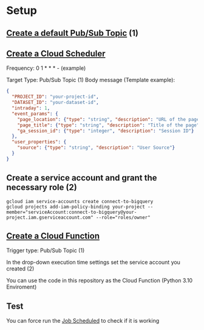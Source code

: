 # Setup

## [Create a default Pub/Sub Topic](https://console.cloud.google.com/cloudpubsub/topic/) (1)

## [Create a Cloud Scheduler](https://console.cloud.google.com/cloudscheduler)
Frequency:
0 1 * * * - (example)

Target Type:
Pub/Sub
Topic (1)
Body message (Template example):
```json
{
  "PROJECT_ID": "your-project-id",
  "DATASET_ID": "your-dataset-id",
  "intraday": 1,
  "event_params": {
    "page_location": {"type": "string", "description": "URL of the page"},
    "page_title": {"type": "string", "description": "Title of the page"},
    "ga_session_id": {"type": "integer", "description": "Session ID"}
  },
  "user_properties": {
    "source": {"type": "string", "description": "User Source"}
  }
}
```
## Create a service account and grant the necessary role (2)
```
gcloud iam service-accounts create connect-to-bigquery
gcloud projects add-iam-policy-binding your-project --member="serviceAccount:connect-to-bigquery@your-project.iam.gserviceaccount.com" --role="roles/owner"
```

## [Create a Cloud Function](https://console.cloud.google.com/functions/list)
Trigger type:
Pub/Sub
Topic (1)

In the drop-down execution time settings set the service account you created (2)

You can use the code in this repository as the Cloud Function (Python 3.10 Enviroment)

## Test
You can force run the [Job Scheduled](https://console.cloud.google.com/cloudscheduler) to check if it is working
